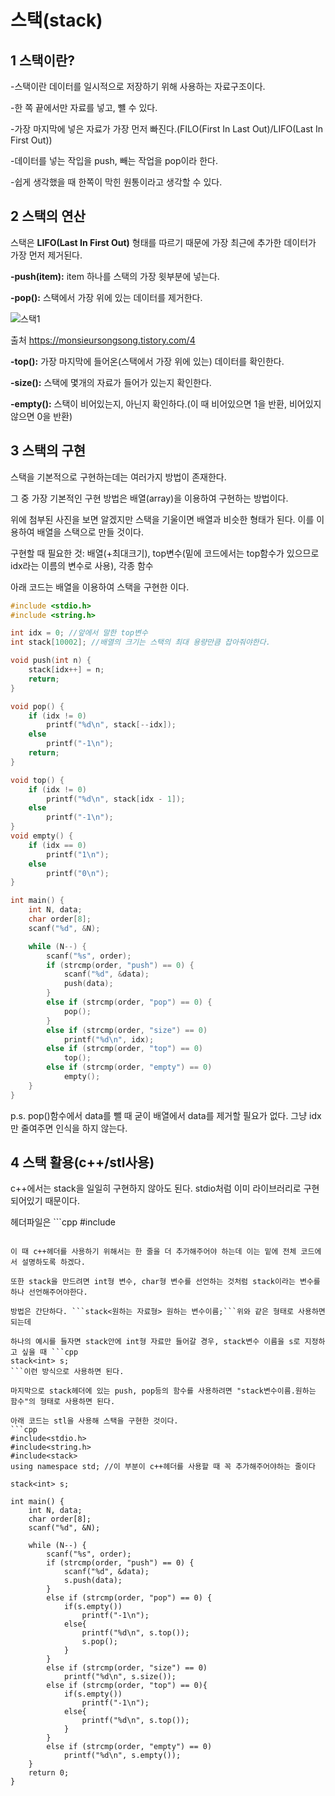 스택(stack)
======================

1 스택이란?
---------------------
-스택이란 데이터를 일시적으로 저장하기 위해 사용하는 자료구조이다.

-한 쪽 끝에서만 자료를 넣고, 뺼 수 있다.

-가장 마지막에 넣은 자료가 가장 먼저 빠진다.(FILO(First In Last Out)/LIFO(Last In First Out))

-데이터를 넣는 작입을 push, 빼는 작업을 pop이라 한다.

-쉽게 생각했을 때 한쪽이 막힌 원통이라고 생각할 수 있다.

2 스택의 연산
--------------------
스택은 **LIFO(Last In First Out)** 형태를 따르기 때문에 가장 최근에 추가한 데이터가 가장 먼저 제거된다.

**-push(item):** item 하나를 스택의 가장 윗부분에 넣는다.

**-pop():** 스택에서 가장 위에 있는 데이터를 제거한다.

![스택1](https://t1.daumcdn.net/cfile/tistory/2679DF3358881D3934)

출처 https://monsieursongsong.tistory.com/4

**-top():** 가장 마지막에 들어온(스택에서 가장 위에 있는) 데이터를 확인한다.

**-size():** 스택에 몇개의 자료가 들어가 있는지 확인한다.

**-empty():** 스택이 비어있는지, 아닌지 확인하다.(이 때 비어있으면 1을 반환, 비어있지 않으면 0을 반환)


3 스택의 구현
---------------------
스택을 기본적으로 구현하는데는 여러가지 방법이 존재한다.

그 중 가장 기본적인 구현 방법은 배열(array)을 이용하여 구현하는 방법이다.

위에 첨부된 사진을 보면 알겠지만 스택을 기울이면 배열과 비슷한 형태가 된다. 이를 이용하여 배열을 스택으로 만들 것이다.

구현할 때 필요한 것: 배열(+최대크기), top변수(밑에 코드에서는 top함수가 있으므로 idx라는 이름의 변수로 사용), 각종 함수

아래 코드는 배열을 이용하여 스택을 구현한 이다.
```cpp
#include <stdio.h>
#include <string.h>

int idx = 0; //앞에서 말한 top변수
int stack[10002]; //배열의 크기는 스택의 최대 용량만큼 잡아줘야한다.

void push(int n) {
	stack[idx++] = n;
	return;
}

void pop() {
	if (idx != 0)
		printf("%d\n", stack[--idx]);
	else
		printf("-1\n");
	return;
}

void top() {
	if (idx != 0)
		printf("%d\n", stack[idx - 1]);
	else
		printf("-1\n");
}
void empty() {
	if (idx == 0)
		printf("1\n");
	else
		printf("0\n");
}

int main() {
	int N, data;
	char order[8];
	scanf("%d", &N);

	while (N--) {
		scanf("%s", order);
		if (strcmp(order, "push") == 0) {
			scanf("%d", &data);
			push(data);
		}
		else if (strcmp(order, "pop") == 0) {
			pop();
		}
		else if (strcmp(order, "size") == 0)
			printf("%d\n", idx);
		else if (strcmp(order, "top") == 0)
			top();
		else if (strcmp(order, "empty") == 0)
			empty();
	}
}
```
p.s. pop()함수에서 data를 뺄 때 굳이 배열에서 data를 제거할 필요가 없다. 그냥 idx만 줄여주면 인식을 하지 않는다.

4 스택 활용(c++/stl사용)
-------------------------
c++에서는 stack을 일일히 구현하지 않아도 된다. stdio처럼 이미 라이브러리로 구현되어있기 때문이다.

헤더파일은 ```cpp
#include <stack>
```코드를 추가하면된다.

이 때 c++헤더를 사용하기 위해서는 한 줄을 더 추가해주어야 하는데 이는 밑에 전체 코드에서 설명하도록 하겠다.

또한 stack을 만드려면 int형 변수, char형 변수를 선언하는 것처럼 stack이라는 변수를 하나 선언해주어야한다.

방법은 간단하다. ```stack<원하는 자료형> 원하는 변수이름;```위와 같은 형태로 사용하면 되는데

하나의 예시를 들자면 stack안에 int형 자료만 들어갈 경우, stack변수 이름을 s로 지정하고 싶을 때 ```cpp
stack<int> s;
```이런 방식으로 사용하면 된다.

마지막으로 stack헤더에 있는 push, pop등의 함수를 사용하려면 "stack변수이름.원하는 함수"의 형태로 사용하면 된다.

아래 코드는 stl을 사용해 스택을 구현한 것이다.
```cpp
#include<stdio.h>
#include<string.h>
#include<stack>
using namespace std; //이 부분이 c++헤더를 사용할 때 꼭 추가해주어야하는 줄이다

stack<int> s;

int main() {
	int N, data;
	char order[8];
	scanf("%d", &N);

	while (N--) {
		scanf("%s", order);
		if (strcmp(order, "push") == 0) {
			scanf("%d", &data);
			s.push(data);
		}
		else if (strcmp(order, "pop") == 0) {
			if(s.empty())
				printf("-1\n");
			else{
				printf("%d\n", s.top());
				s.pop();
			}
		}
		else if (strcmp(order, "size") == 0)
			printf("%d\n", s.size());
		else if (strcmp(order, "top") == 0){
			if(s.empty())
				printf("-1\n");
			else{
				printf("%d\n", s.top());
			}
		}
		else if (strcmp(order, "empty") == 0)
			printf("%d\n", s.empty());
	}
	return 0;
}
```

